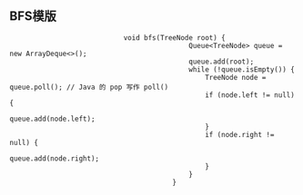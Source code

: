 ## BFS模版
                                void bfs(TreeNode root) {
                                                Queue<TreeNode> queue = new ArrayDeque<>();
                                                queue.add(root);
                                                while (!queue.isEmpty()) {
                                                    TreeNode node = queue.poll(); // Java 的 pop 写作 poll()
                                                    if (node.left != null) {
                                                        queue.add(node.left);
                                                    }
                                                    if (node.right != null) {
                                                        queue.add(node.right);
                                                    }
                                                }
                                            }
